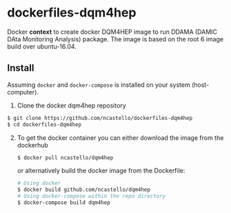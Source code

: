 # dockerfiles-dqm4hep

Docker __context__ to create docker DQM4HEP image to run 
DDAMA (DAMIC DAta Monitoring Analysis) package. The image is based on
the root 6 image build over ubuntu-16.04.

## Install

Assuming `docker` and `docker-compose` is installed on your system (host-computer).

1. Clone the docker dqm4hep repository

```bash
$ git clone https://github.com/ncastello/dockerfiles-dqm4hep
$ cd dockerfiles-dqm4hep
```

2. To get the docker container you can either download the image from the dockerhub
   ```bash
   $ docker pull ncastello/dqm4hep
   ```
   or alternatively build the docker image from the Dockerfile:

   ```bash
   # Using docker
   $ docker build github.com/ncastello/dqm4hep
   # Using docker-compose within the repo directory
   $ docker-compose build dqm4hep
   ```






